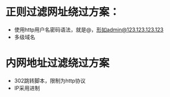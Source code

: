 # 正则过滤网址绕过方案：
- 使用http用户名密码语法，就是@，形如admin@123.123.123.123
- 多级域名
# 内网地址过滤绕过方案
- 302跳转脚本，限制为http协议
- IP采用进制